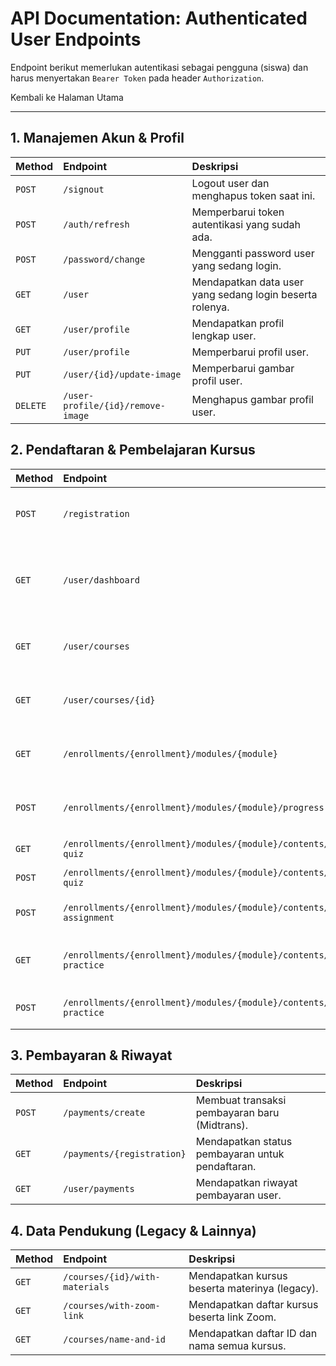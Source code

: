 # API Documentation: Authenticated User Endpoints

Endpoint berikut memerlukan autentikasi sebagai pengguna (siswa) dan harus menyertakan `Bearer Token` pada header `Authorization`.

Kembali ke Halaman Utama

---

## 1. Manajemen Akun & Profil

| Method   | Endpoint                          | Deskripsi                                                |
| :------- | :-------------------------------- | :------------------------------------------------------- |
| `POST`   | `/signout`                        | Logout user dan menghapus token saat ini.                |
| `POST`   | `/auth/refresh`                   | Memperbarui token autentikasi yang sudah ada.            |
| `POST`   | `/password/change`                | Mengganti password user yang sedang login.               |
| `GET`    | `/user`                           | Mendapatkan data user yang sedang login beserta rolenya. |
| `GET`    | `/user/profile`                   | Mendapatkan profil lengkap user.                         |
| `PUT`    | `/user/profile`                   | Memperbarui profil user.                                 |
| `PUT`    | `/user/{id}/update-image`         | Memperbarui gambar profil user.                          |
| `DELETE` | `/user-profile/{id}/remove-image` | Menghapus gambar profil user.                            |

## 2. Pendaftaran & Pembelajaran Kursus

| Method | Endpoint                                                                          | Deskripsi                                        |
| :----- | :-------------------------------------------------------------------------------- | :----------------------------------------------- |
| `POST` | `/registration`                                                                   | Mendaftarkan user ke sebuah kursus.              |
| `GET`  | `/user/dashboard`                                                                 | Mendapatkan data ringkasan untuk dashboard user. |
| `GET`  | `/user/courses`                                                                   | Mendapatkan daftar kursus yang diikuti user.     |
| `GET`  | `/user/courses/{id}`                                                              | Mendapatkan detail kursus yang diikuti user.     |
| `GET`  | `/enrollments/{enrollment}/modules/{module}`                                      | Menampilkan konten dari sebuah modul.            |
| `POST` | `/enrollments/{enrollment}/modules/{module}/progress`                             | Memperbarui progress penyelesaian konten.        |
| `GET`  | `/enrollments/{enrollment}/modules/{module}/contents/{content}/start-quiz`        | Memulai sebuah kuis.                             |
| `POST` | `/enrollments/{enrollment}/modules/{module}/contents/{content}/submit-quiz`       | Mengirimkan jawaban kuis.                        |
| `POST` | `/enrollments/{enrollment}/modules/{module}/contents/{content}/submit-assignment` | Mengirimkan file tugas (assignment).             |
| `GET`  | `/enrollments/{enrollment}/modules/{module}/contents/{content}/start-practice`    | Memulai sebuah latihan (practice).               |
| `POST` | `/enrollments/{enrollment}/modules/{module}/contents/{content}/submit-practice`   | Mengirimkan jawaban latihan.                     |

## 3. Pembayaran & Riwayat

| Method | Endpoint                   | Deskripsi                                        |
| :----- | :------------------------- | :----------------------------------------------- |
| `POST` | `/payments/create`         | Membuat transaksi pembayaran baru (Midtrans).    |
| `GET`  | `/payments/{registration}` | Mendapatkan status pembayaran untuk pendaftaran. |
| `GET`  | `/user/payments`           | Mendapatkan riwayat pembayaran user.             |

## 4. Data Pendukung (Legacy & Lainnya)

| Method | Endpoint                       | Deskripsi                                      |
| :----- | :----------------------------- | :--------------------------------------------- |
| `GET`  | `/courses/{id}/with-materials` | Mendapatkan kursus beserta materinya (legacy). |
| `GET`  | `/courses/with-zoom-link`      | Mendapatkan daftar kursus beserta link Zoom.   |
| `GET`  | `/courses/name-and-id`         | Mendapatkan daftar ID dan nama semua kursus.   |
